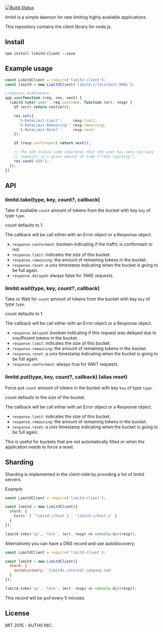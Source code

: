 [![Build Status](https://travis-ci.org/limitd/node-client.svg)](https://travis-ci.org/limitd/node-client)

limitd is a simple daemon for rate limiting highly available applications.

This repository contains the client library for node.js.

## Install

```
npm install limitd-client --save
```

## Example usage

```javascript
const LimitdClient = require('limitd-client');
const limitd = new LimitdClient('limitd://localhost:9001');

//express middleware
app.use(function (req, res, next) {
  limitd.take('user', req.username, function (err, resp) {
    if (err) return next(err);

    res.set({
      'X-RateLimit-Limit':     resp.limit,
      'X-RateLimit-Remaining': resp.remaining,
      'X-RateLimit-Reset':     resp.reset
    });

    if (resp.conformant) return next();

    // The 429 status code indicates that the user has sent too many
    // requests in a given amount of time ("rate limiting").
    res.send('429');
  });
})
```

## API

### limitd.take(type, key, count?, callback)

Take if available `count` amount of tokens from the bucket with key `key` of type `type`.

count defaults to 1.

The callback will be call either with an Error object or a Response object.

-  `response.conformant`: boolean indicating if the traffic is conformant or not.
-  `response.limit`: indicates the size of this bucket.
-  `response.remaining`: the amount of remaining tokens in the bucket.
-  `response.reset`: a unix timestamp indicating when the bucket is going to be full again.
-  `response.delayed`: always false for TAKE requests.


### limitd.wait(type, key, count?, callback)

Take or Wait for `count` amount of tokens from the bucket with key `key` of type `type`.

count defaults to 1.

The callback will be call either with an Error object or a Response object.

-  `response.delayed`: boolean indicating if this request was delayed due to insufficient tokens in the bucket.
-  `response.limit`: indicates the size of this bucket.
-  `response.remaining`: the amount of remaining tokens in the bucket.
-  `response.reset`: a unix timestamp indicating when the bucket is going to be full again.
-  `response.conformant`: always true for WAIT requests.

### limitd.put(type, key, count?, callback) (alias reset)

Force put `count` amount of tokens in the bucket with key `key` of type `type`.

count defaults to the size of the bucket.

The callback will be call either with an Error object or a Response object.

-  `response.limit`: indicates the size of this bucket.
-  `response.remaining`: the amount of remaining tokens in the bucket.
-  `response.reset`: a unix timestamp indicating when the bucket is going to be full again.

This is useful for buckets that are not automatically filled or when the application needs to force a reset.

## Sharding

Sharding is implemented in the client-side by providing a list of limitd servers.

Example

```javascript
const LimitdClient = require('limitd-client');

const limitd = new LimitdClient({
  shard: {
    hosts: [ 'limitd://host-1', 'limitd://host-2' ]
  }
});

limitd.take('ip', 'test', (err, resp) => console.dir(resp));
```

Alternatively you can have a DNS record and use autodiscovery:

```javascript
const LimitdClient = require('limitd-client');

const limitd = new LimitdClient({
  shard: {
    autodiscovery: 'limitds.internal.company.com'
  }
});

limitd.take('ip', 'test', (err, resp) => console.dir(resp));
```

This record will be poll every 5 minutes.

## License

MIT 2015 - AUTH0 INC.


